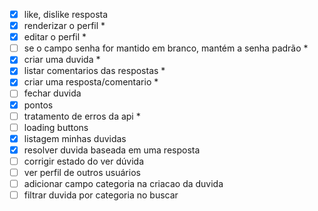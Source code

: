

- [x] like, dislike resposta
- [x] renderizar o perfil *
- [x] editar o perfil *
- [ ] se o campo senha for mantido em branco, mantém a senha padrão *
- [x] criar uma duvida *
- [x] listar comentarios das respostas *
- [x] criar uma resposta/comentario *
- [ ] fechar duvida
- [x] pontos
- [ ] tratamento de erros da api *
- [ ] loading buttons
- [x] listagem minhas duvidas
- [x] resolver duvida baseada em uma resposta
- [ ] corrigir estado do ver dúvida
- [ ] ver perfil de outros usuários
- [ ] adicionar campo categoria na criacao da duvida
- [ ] filtrar duvida por categoria no buscar